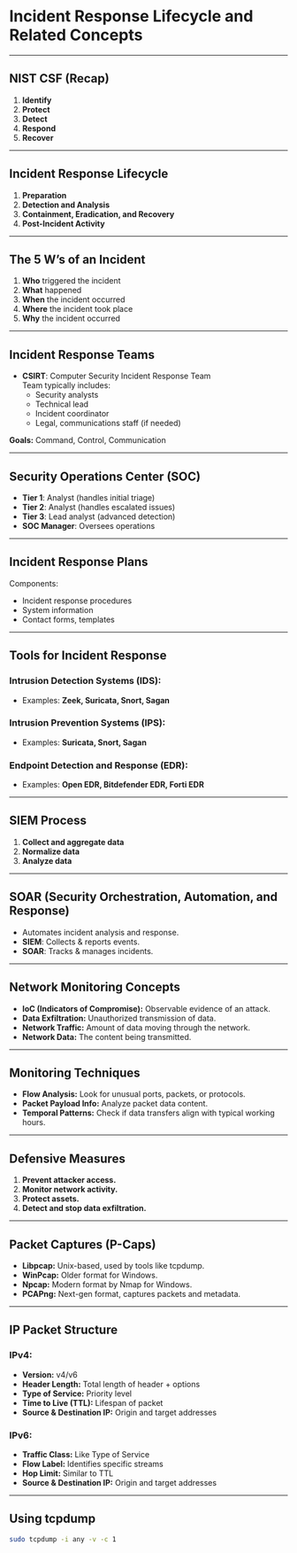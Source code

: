 # Incident Response Lifecycle and Related Concepts

---

## **NIST CSF (Recap)**

1. **Identify**  
2. **Protect**  
3. **Detect**  
4. **Respond**  
5. **Recover**

---

## **Incident Response Lifecycle**

1. **Preparation**  
2. **Detection and Analysis**  
3. **Containment, Eradication, and Recovery**  
4. **Post-Incident Activity**

---

## **The 5 W’s of an Incident**

1. **Who** triggered the incident  
2. **What** happened  
3. **When** the incident occurred  
4. **Where** the incident took place  
5. **Why** the incident occurred

---

## **Incident Response Teams**

- **CSIRT**: Computer Security Incident Response Team  
  Team typically includes:
  - Security analysts
  - Technical lead
  - Incident coordinator
  - Legal, communications staff (if needed)

**Goals:** Command, Control, Communication

---

## **Security Operations Center (SOC)**

- **Tier 1**: Analyst (handles initial triage)  
- **Tier 2**: Analyst (handles escalated issues)  
- **Tier 3**: Lead analyst (advanced detection)  
- **SOC Manager**: Oversees operations

---

## **Incident Response Plans**

Components:
- Incident response procedures  
- System information  
- Contact forms, templates

---

## **Tools for Incident Response**

### **Intrusion Detection Systems (IDS):**
- Examples: **Zeek, Suricata, Snort, Sagan**

### **Intrusion Prevention Systems (IPS):**
- Examples: **Suricata, Snort, Sagan**

### **Endpoint Detection and Response (EDR):**
- Examples: **Open EDR, Bitdefender EDR, Forti EDR**

---

## **SIEM Process**

1. **Collect and aggregate data**  
2. **Normalize data**  
3. **Analyze data**

---

## **SOAR (Security Orchestration, Automation, and Response)**

- Automates incident analysis and response.  
- **SIEM**: Collects & reports events.  
- **SOAR**: Tracks & manages incidents.

---

## **Network Monitoring Concepts**

- **IoC (Indicators of Compromise):** Observable evidence of an attack.
- **Data Exfiltration:** Unauthorized transmission of data.  
- **Network Traffic:** Amount of data moving through the network.  
- **Network Data:** The content being transmitted.

---

## **Monitoring Techniques**

- **Flow Analysis:** Look for unusual ports, packets, or protocols.  
- **Packet Payload Info:** Analyze packet data content.  
- **Temporal Patterns:** Check if data transfers align with typical working hours.

---

## **Defensive Measures**

1. **Prevent attacker access.**  
2. **Monitor network activity.**  
3. **Protect assets.**  
4. **Detect and stop data exfiltration.**

---

## **Packet Captures (P-Caps)**

- **Libpcap:** Unix-based, used by tools like tcpdump.  
- **WinPcap:** Older format for Windows.  
- **Npcap:** Modern format by Nmap for Windows.  
- **PCAPng:** Next-gen format, captures packets and metadata.

---

## **IP Packet Structure**

### **IPv4:**
- **Version:** v4/v6  
- **Header Length:** Total length of header + options  
- **Type of Service:** Priority level  
- **Time to Live (TTL):** Lifespan of packet  
- **Source & Destination IP:** Origin and target addresses

### **IPv6:**
- **Traffic Class:** Like Type of Service  
- **Flow Label:** Identifies specific streams  
- **Hop Limit:** Similar to TTL  
- **Source & Destination IP:** Origin and target addresses

---

## **Using tcpdump**

```bash
sudo tcpdump -i any -v -c 1

